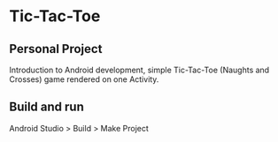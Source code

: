 # Tic-Tac-Toe
## Personal Project
Introduction to Android development, simple Tic-Tac-Toe (Naughts and Crosses) game rendered on one Activity.
## Build and run
Android Studio > Build > Make Project
